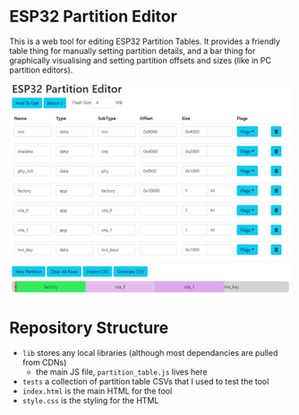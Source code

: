 # ESP32 Partition Editor

This is a web tool for editing ESP32 Partition Tables.  It provides a friendly table thing for manually setting partition details, and a bar thing for graphically visualising and setting partition offsets and sizes (like in PC partition editors).

![A screenshot of the website](screenshot.png)

# Repository Structure
- `lib` stores any local libraries (although most dependancies are pulled from CDNs)
    - the main JS file, `partition_table.js` lives here
- `tests` a collection of partition table CSVs that I used to test the tool
- `index.html` is the main HTML for the tool
- `style.css` is the styling for the HTML
